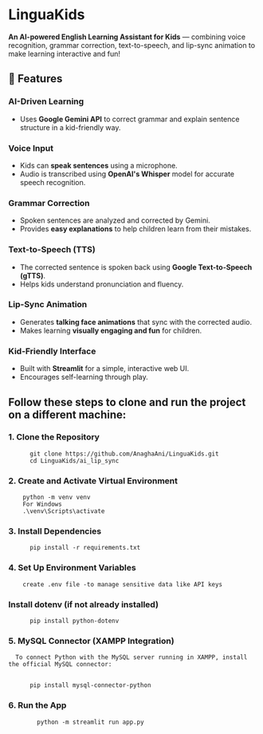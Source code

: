 # LinguaKids 

**An AI-powered English Learning Assistant for Kids** — combining voice recognition, grammar correction, text-to-speech, and lip-sync animation to make learning interactive and fun!
  

 ## 🌟 Features

  ###  AI-Driven Learning
  - Uses **Google Gemini API** to correct grammar and explain sentence structure in a kid-friendly way.
  
  ### Voice Input
  - Kids can **speak sentences** using a microphone.
  - Audio is transcribed using **OpenAI's Whisper** model for accurate speech recognition.
  
  ### Grammar Correction
  - Spoken sentences are analyzed and corrected by Gemini.
  - Provides **easy explanations** to help children learn from their mistakes.
  
  ### Text-to-Speech (TTS)
  - The corrected sentence is spoken back using **Google Text-to-Speech (gTTS)**.
  - Helps kids understand pronunciation and fluency.
  
  ### Lip-Sync Animation
  - Generates **talking face animations** that sync with the corrected audio.
  - Makes learning **visually engaging and fun** for children.

  ###  Kid-Friendly Interface
- Built with **Streamlit** for a simple, interactive web UI.
- Encourages self-learning through play.

## Follow these steps to clone and run the project on a different machine:
  ### 1. Clone the Repository
      
          git clone https://github.com/AnaghaAni/LinguaKids.git
          cd LinguaKids/ai_lip_sync

  ### 2. Create and Activate Virtual Environment
         
        python -m venv venv
        For Windows
        .\venv\Scripts\activate

  ### 3. Install Dependencies
  
          pip install -r requirements.txt

  ### 4. Set Up Environment Variables

        create .env file -to manage sensitive data like API keys
   ### Install dotenv (if not already installed)

      
          pip install python-dotenv

  ### 5. MySQL Connector (XAMPP Integration)

      To connect Python with the MySQL server running in XAMPP, install the official MySQL connector:
      
      
          pip install mysql-connector-python

  ### 6.   Run the App
            python -m streamlit run app.py



          
